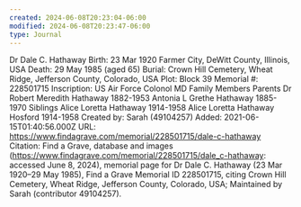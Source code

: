 ```yaml
---
created: 2024-06-08T20:23:04-06:00
modified: 2024-06-08T20:23:47-06:00
type: Journal
---
```


Dr Dale C. Hathaway
Birth: 23 Mar 1920 Farmer City, DeWitt County, Illinois, USA
Death: 29 May 1985 (aged 65)
Burial: Crown Hill Cemetery, Wheat Ridge, Jefferson County, Colorado, USA
Plot: Block 39
Memorial #: 228501715
Inscription: US Air Force Colonol MD
Family Members
	Parents
		                    Dr Robert Meredith   Hathaway	1882-1953
		                    Antonia L  Grethe Hathaway	1885-1970
	Siblings
		                    Alice Loretta   Hathaway	1914-1958
		                    Alice Loretta  Hathaway Hosford	1914-1958
Created by: Sarah (49104257)
Added: 2021-06-15T01:40:56.000Z
URL: https://www.findagrave.com/memorial/228501715/dale-c-hathaway
Citation: Find a Grave, database and images (https://www.findagrave.com/memorial/228501715/dale_c-hathaway: accessed June 8, 2024), memorial page for Dr Dale C. Hathaway (23 Mar 1920–29 May 1985), Find a Grave Memorial ID 228501715, citing Crown Hill Cemetery, Wheat Ridge, Jefferson County, Colorado, USA; Maintained by Sarah (contributor 49104257).
